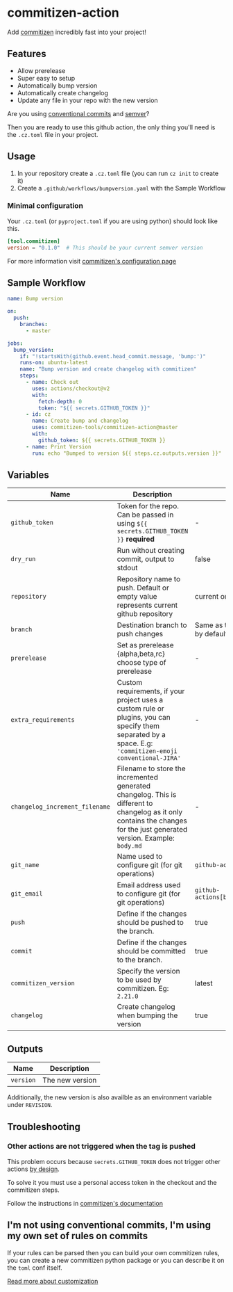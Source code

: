 # commitizen-action

Add [commitizen][cz] incredibly fast into your project!

## Features

- Allow prerelease
- Super easy to setup
- Automatically bump version
- Automatically create changelog
- Update any file in your repo with the new version

Are you using [conventional commits][cc] and [semver][semver]?

Then you are ready to use this github action, the only thing you'll need is the
`.cz.toml` file in your project.

## Usage

1. In your repository create a `.cz.toml` file (you can run `cz init` to create it)
2. Create a `.github/workflows/bumpversion.yaml` with the Sample Workflow

### Minimal configuration

Your `.cz.toml` (or `pyproject.toml` if you are using python) should look like
this.

```toml
[tool.commitizen]
version = "0.1.0"  # This should be your current semver version
```

For more information visit [commitizen's configuration page][cz-conf]

## Sample Workflow

```yaml
name: Bump version

on:
  push:
    branches:
      - master

jobs:
  bump_version:
    if: "!startsWith(github.event.head_commit.message, 'bump:')"
    runs-on: ubuntu-latest
    name: "Bump version and create changelog with commitizen"
    steps:
      - name: Check out
        uses: actions/checkout@v2
        with:
          fetch-depth: 0
          token: "${{ secrets.GITHUB_TOKEN }}"
      - id: cz
        name: Create bump and changelog
        uses: commitizen-tools/commitizen-action@master
        with:
          github_token: ${{ secrets.GITHUB_TOKEN }}
      - name: Print Version
        run: echo "Bumped to version ${{ steps.cz.outputs.version }}"
```

## Variables

| Name                           | Description                                                                                                                                                              | Default                                         |
| ------------------------------ | ------------------------------------------------------------------------------------------------------------------------------------------------------------------------ | ----------------------------------------------- |
| `github_token`                 | Token for the repo. Can be passed in using `${{ secrets.GITHUB_TOKEN }}` **required**                                                                                    | -                                               |
| `dry_run`                      | Run without creating commit, output to stdout                                                                                                                            | false                                           |
| `repository`                   | Repository name to push. Default or empty value represents current github repository                                                                                     | current one                                     |
| `branch`                       | Destination branch to push changes                                                                                                                                       | Same as the one executing the action by default |
| `prerelease`                   | Set as prerelease {alpha,beta,rc} choose type of prerelease                                                                                                              | -                                               |
| `extra_requirements`           | Custom requirements, if your project uses a custom rule or plugins, you can specify them separated by a space. E.g: `'commitizen-emoji conventional-JIRA'`               | -                                               |
| `changelog_increment_filename` | Filename to store the incremented generated changelog. This is different to changelog as it only contains the changes for the just generated version. Example: `body.md` | -                                               |
| `git_name`                     | Name used to configure git (for git operations)                                                                                                                          | `github-actions[bot]`                           |
| `git_email`                    | Email address used to configure git (for git operations)                                                                                                                 | `github-actions[bot]@users.noreply.github.com`  |
| `push`                         | Define if the changes should be pushed to the branch.                                                                                                                    | true                                            |
| `commit`                       | Define if the changes should be committed to the branch.                                                                                                                 | true                                            |
| `commitizen_version`           | Specify the version to be used by commitizen. Eg: `2.21.0`                                                                                                               | latest                                          |
| `changelog`                    | Create changelog when bumping the version                                                                                                                                | true                                            |

## Outputs

| Name      | Description     |
| --------- | --------------- |
| `version` | The new version |

Additionally, the new version is also availble as an environment variable under `REVISION`.

## Troubleshooting

### Other actions are not triggered when the tag is pushed

This problem occurs because `secrets.GITHUB_TOKEN` does not trigger other
actions [by design][by_design].

To solve it you must use a personal access token in the checkout and the commitizen steps.

Follow the instructions in [commitizen's documentation][cz-docs-ga]

## I'm not using conventional commits, I'm using my own set of rules on commits

If your rules can be parsed then you can build your own commitizen rules, you can
create a new commitizen python package or you can describe it on the `toml` conf itself.

[Read more about customization][cz-custom]

[by_design]: https://docs.github.com/en/free-pro-team@latest/actions/reference/events-that-trigger-workflows#example-using-multiple-events-with-activity-types-or-configuration
[cz-docs-ga]: https://commitizen-tools.github.io/commitizen/tutorials/github_actions/
[cz]: https://commitizen-tools.github.io/commitizen/
[cc]: https://www.conventionalcommits.org/
[semver]: https://semver.org/
[cz-conf]: https://commitizen-tools.github.io/commitizen/config/
[cz-custom]: https://commitizen-tools.github.io/commitizen/customization/
